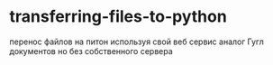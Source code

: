 # transferring-files-to-python
перенос файлов на питон используя свой веб сервис аналог Гугл документов но без собственного сервера
